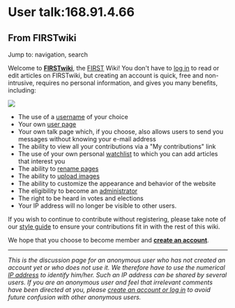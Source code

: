 # User talk:168.91.4.66

## From FIRSTwiki

Jump to: navigation, search

Welcome to **[FIRSTwiki](FIRSTwiki "FIRSTwiki")**, the [FIRST](first) Wiki! You don't have to [log in](Special:Userlogin "Special:Userlogin") to read or edit articles on FIRSTwiki, but creating an account is quick, free and non- intrusive, requires no personal information, and gives you many benefits, including:

[![](/media/1/10/FIRST_logo.gif)](Image:FIRST_logo.gif)

- The use of a [username](http://www.wikipedia.org/wiki/Wikipedia:Username "wikipedia:Wikipedia:Username") of your choice
- Your own [user page](http://www.wikipedia.org/wiki/Wikipedia:user_page "wikipedia:Wikipedia:user_page")
- Your own talk page which, if you choose, also allows users to send you messages without knowing your e-mail address
- The ability to view all your contributions via a "My contributions" link
- The use of your own personal [watchlist](http://www.wikipedia.org/wiki/Wikipedia:Watchlist "wikipedia:Wikipedia:Watchlist") to which you can add articles that interest you
- The ability to [rename pages](http://www.wikipedia.org/wiki/Wikipedia:How_to_rename_a_page "wikipedia:Wikipedia:How_to_rename_a_page")
- The ability to [upload images](Special:Upload "Special:Upload")
- The ability to customize the appearance and behavior of the website
- The eligibility to become an [administrator](FIRSTwiki:Administrators "FIRSTwiki:Administrators")
- The right to be heard in votes and elections
- Your IP address will no longer be visible to other users.

If you wish to continue to contribute without registering, please take note of our [style guide](FIRSTwiki:Style_guide "FIRSTwiki:Style guide") to ensure your contributions fit in with the rest of this wiki.

We hope that you choose to become member and **[create an account](Special:Userlogin "Special:Userlogin")**.

--------------------------------------------------------------------------------

_This is the discussion page for an anonymous user who has not created an account yet or who does not use it. We therefore have to use the numerical [IP address](http://www.wikipedia.org/wiki/IP_address "wikipedia:IP_address") to identify him/her. Such an IP address can be shared by several users. If you are an anonymous user and feel that irrelevant comments have been directed at you, please [create an account or log in](Special:Userlogin "Special:Userlogin") to avoid future confusion with other anonymous users._
